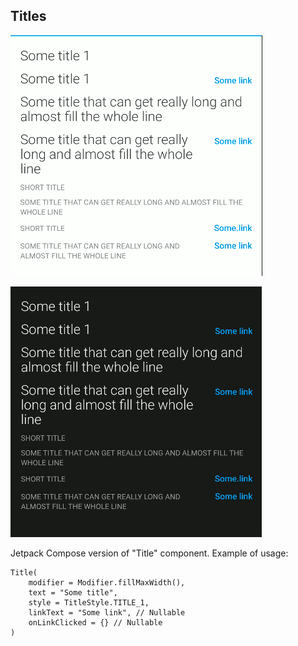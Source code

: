 ## Titles

<p align="left">
   <img src="../../../../../../../../../doc/images/title/title.png" />
</p>
<p align="left">
   <img src="../../../../../../../../../doc/images/title/title_dark.png" />
</p>

Jetpack Compose version of "Title" component. Example of usage:

```
Title(
    modifier = Modifier.fillMaxWidth(),
    text = "Some title",
    style = TitleStyle.TITLE_1,
    linkText = "Some link", // Nullable
    onLinkClicked = {} // Nullable
)
```